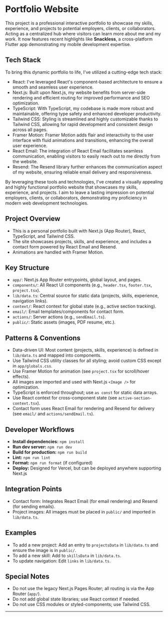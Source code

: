 # Portfolio Website

This project is a professional interactive portfolio to showcase my skills, experience, and projects to potential employers, clients, or collaborators. Acting as a centralized hub where visitors can learn more about me and my work. It now features recent highlights like **Snackless**, a cross-platform Flutter app demonstrating my mobile development expertise.

## Tech Stack

To bring this dynamic portfolio to life, I've utilized a cutting-edge tech stack:

* React: I've leveraged React's component-based architecture to ensure a smooth and seamless user experience.
* Next.js: Built upon Next.js, my website benefits from server-side rendering and efficient routing for improved performance and SEO optimization.
* TypeScript: With TypeScript, my codebase is made more robust and maintainable, offering type safety and enhanced developer productivity.
* Tailwind CSS: Styling is streamlined and highly customizable thanks to Tailwind CSS, allowing for rapid development and consistent design across all pages.
* Framer Motion: Framer Motion adds flair and interactivity to the user interface with fluid animations and transitions, enhancing the overall user experience.
* React Email: The integration of React Email facilitates seamless communication, enabling visitors to easily reach out to me directly from the website.
* Resend: The Resend library further enhances the communication aspect of my website, ensuring reliable email delivery and responsiveness.

By leveraging these tools and technologies, I've created a visually appealing and highly functional portfolio website that showcases my skills, experience, and projects. I aim to leave a lasting impression on potential employers, clients, or collaborators,
demonstrating my proficiency in modern web development technologies.

## Project Overview
- This is a personal portfolio built with Next.js (App Router), React, TypeScript, and Tailwind CSS.
- The site showcases projects, skills, and experience, and includes a contact form powered by React Email and Resend.
- Animations are handled with Framer Motion.

## Key Structure
- `app/`: Next.js App Router entrypoints, global layout, and pages.
- `components/`: All React UI components (e.g., `header.tsx`, `footer.tsx`, `project.tsx`).
- `lib/data.ts`: Central source for static data (projects, skills, experience, navigation links).
- `context/`: React context for global state (e.g., active section tracking).
- `email/`: Email templates/components for contact form.
- `actions/`: Server actions (e.g., `sendEmail.ts`).
- `public/`: Static assets (images, PDF resume, etc.).

## Patterns & Conventions
- Data-driven UI: Most content (projects, skills, experience) is defined in `lib/data.ts` and mapped into components.
- Use Tailwind CSS utility classes for all styling; avoid custom CSS except in `app/globals.css`.
- Use Framer Motion for animation (see `project.tsx` for scroll/hover effects).
- All images are imported and used with Next.js `<Image />` for optimization.
- TypeScript is enforced throughout; use `as const` for static data arrays.
- Use React context for cross-component state (see `active-section-context.tsx`).
- Contact form uses React Email for rendering and Resend for delivery (see `email/` and `actions/sendEmail.ts`).

## Developer Workflows
- **Install dependencies:** `npm install`
- **Run dev server:** `npm run dev`
- **Build for production:** `npm run build`
- **Lint:** `npm run lint`
- **Format:** `npm run format` (if configured)
- **Deploy:** Designed for Vercel, but can be deployed anywhere supporting Next.js

## Integration Points
- Contact form: Integrates React Email (for email rendering) and Resend (for sending emails).
- Project images: All images must be placed in `public/` and imported in `lib/data.ts`.

## Examples
- To add a new project: Add an entry to `projectsData` in `lib/data.ts` and ensure the image is in `public/`.
- To add a new skill: Add to `skillsData` in `lib/data.ts`.
- To update navigation: Edit `links` in `lib/data.ts`.

## Special Notes
- Do not use the legacy Next.js Pages Router; all routing is via the App Router (`app/`).
- Do not add global state libraries; use React context if needed.
- Do not use CSS modules or styled-components; use Tailwind CSS.

---